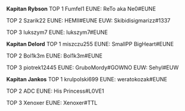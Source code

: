 **Kapitan Rybson**
TOP 1 Fumfel1
EUNE: ReTo aka Ne0#EUNE

TOP 2 Szarik22
EUNE: HEMII#EUNE
EUW: Skibidisigmarizz#1337

TOP 3 lukszym7
EUNE: lukszym7#EUNE

**Kapitan Delord**
TOP 1 miszczu255
EUNE: SmallPP BigHeart#EUNE

TOP 2 Bol1k3m
EUNE: Bol1k3m#EUNE

TOP 3 piotrek12445
EUNE: GruboMordy#GOWNO
EUW: Sehyl#EUW

**Kapitan Jankos**
TOP 1 krulpolski699
EUNE: weratokozak#EUNE

TOP 2 ADC
EUNE: His Princess#L0VE1

TOP 3 Xenoxer
EUNE: Xenoxer#TTL